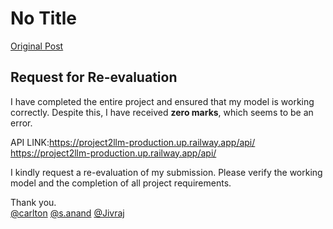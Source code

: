 # No Title

[Original Post](https://discourse.onlinedegree.iitm.ac.in/t/169029/512)

<h2><a name="p-619131-request-for-re-evaluation-1" class="anchor" href="#p-619131-request-for-re-evaluation-1"></a>Request for Re-evaluation</h2>
<p>I have completed the entire project and ensured that my model is working correctly. Despite this, I have received <strong>zero marks</strong>, which seems to be an error.</p>
<p>API LINK:<a href="https://project2llm-production.up.railway.app/api/" rel="noopener nofollow ugc">https://project2llm-production.up.railway.app/api/</a><br>
<a href="https://project2llm-production.up.railway.app/api/" rel="noopener nofollow ugc">https://project2llm-production.up.railway.app/api/</a></p>
<p>I kindly request a re-evaluation of my submission. Please verify the working model and the completion of all project requirements.</p>
<p>Thank you.<br>
<a class="mention" href="/u/carlton">@carlton</a> <a class="mention" href="/u/s.anand">@s.anand</a>    <a class="mention" href="/u/jivraj">@Jivraj</a></p>